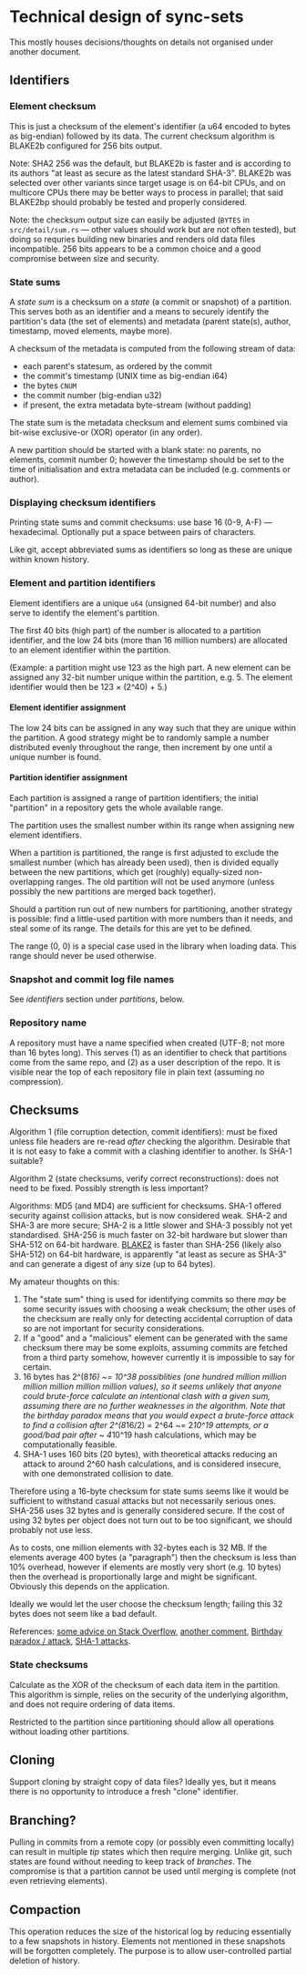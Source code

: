 <!-- This Source Code Form is subject to the terms of the Mozilla Public
   - License, v. 2.0. If a copy of the MPL was not distributed with this
   - file, You can obtain one at http://mozilla.org/MPL/2.0/. -->

Technical design of sync-sets
====================

This mostly houses decisions/thoughts on details not organised under another
document.

Identifiers
------------------

### Element checksum

This is just a checksum of the element's identifier (a u64 encoded to bytes as
big-endian) followed by its data.
The current checksum algorithm is BLAKE2b configured for 256 bits output.

Note: SHA2 256 was the default, but BLAKE2b is faster and is according to its
authors "at least as secure as the latest standard SHA-3". BLAKE2b was selected
over other variants since target usage is on 64-bit CPUs, and on multicore CPUs
there may be better ways to process in parallel; that said BLAKE2bp should
probably be tested and properly considered.

Note: the checksum output size can easily be adjusted (`BYTES` in
`src/detail/sum.rs` — other values should work but are not often tested),
but doing so requries building new binaries and renders old data files
incompatible. 256 bits appears to be a common choice and a good compromise
between size and security.


### State sums

A *state sum* is a checksum on a *state* (a commit or snapshot) of a partition.
This serves both as an identifier and a means to securely identify the
partition's data (the set of elements) and metadata (parent state(s), author,
timestamp, moved elements, maybe more).

A checksum of the metadata is computed from the following stream of data:

*   each parent's statesum, as ordered by the commit
*   the commit's timestamp (UNIX time as big-endian i64)
*   the bytes `CNUM`
*   the commit number (big-endian u32)
*   if present, the extra metadata byte-stream (without padding)

The state sum is the metadata checksum and element sums combined via bit-wise
exclusive-or (XOR) operator (in any order).

A new partition should be started with a blank state: no parents, no elements,
commit number 0; however the timestamp should be set to the time of
initialisation and extra metadata can be included (e.g. comments or author).

### Displaying checksum identifiers

Printing state sums and commit checksums: use base 16 (0-9, A-F) — hexadecimal.
Optionally put a space between pairs of characters.

Like git, accept abbreviated sums as identifiers so long as these are unique
within known history.

### Element and partition identifiers

Element identifiers are a unique `u64` (unsigned 64-bit number) and also serve
to identify the element's partition.

The first 40 bits (high part) of the number is allocated to a partition
identifier, and the low 24 bits (more than 16 million numbers) are allocated
to an element identifier within the partition.

(Example: a partition might use 123 as the high part. A new element can be
assigned any 32-bit number unique within the partition, e.g. 5. The element
identifier would then be 123 × (2^40) + 5.)

#### Element identifier assignment

The low 24 bits can be assigned in any way such that they are unique within the
partition. A good strategy might be to randomly sample a number distributed
evenly throughout the range, then increment by one until a unique number is
found.

#### Partition identifier assignment

Each partition is assigned a range of partition identifiers; the initial
"partition" in a repository gets the whole available range.

The partition uses the smallest number within its range when assigning new
element identifiers.

When a partition is partitioned, the range is first adjusted to exclude the
smallest number (which has already been used), then is divided equally between
the new partitions, which get (roughly) equally-sized non-overlapping ranges.
The old partition will not be used anymore (unless possibly the new partitions
are merged back together).

Should a partition run out of new numbers for partitioning, another strategy is
possible: find a little-used partition with more numbers than it needs, and
steal some of its range. The details for this are yet to be defined.

The range (0, 0) is a special case used in the library when loading data. This
range should never be used otherwise.


### Snapshot and commit log file names

See *identifiers* section under *partitions*, below.

### Repository name

A repository must have a name specified when created (UTF-8; not more than 16
bytes long). This serves (1) as an identifier to check that partitions come
from the same repo, and (2) as a user description of the repo. It is visible
near the top of each repository file in plain text (assuming no compression).


Checksums
----------------------

Algorithm 1 (file corruption detection, commit identifiers): must be fixed
unless file headers are re-read *after* checking the algorithm. Desirable that
it is not easy to fake a commit with a clashing identifier to another. Is SHA-1
suitable?

Algorithm 2 (state checksums, verify correct reconstructions): does not need
to be fixed. Possibly strength is less important?

Algorithms: MD5 (and MD4) are sufficient for checksums. SHA-1 offered
security against collision attacks, but is now considered weak. SHA-2 and SHA-3
are more secure; SHA-2 is a little slower and SHA-3 possibly not yet
standardised. SHA-256 is much faster on 32-bit hardware but slower than SHA-512
on 64-bit hardware. [BLAKE2](https://blake2.net/) is faster than SHA-256
(likely also SHA-512) on 64-bit hardware, is apparently "at least as secure as
SHA-3" and can generate a digest of any size (up to 64 bytes).

My amateur thoughts on this:

1.  The "state sum" thing is used for identifying commits so there *may* be
    some security issues with choosing a weak checksum; the other uses of the
    checksum are really only for detecting accidental corruption of data so are
    not important for security considerations.
2.  If a "good" and a "malicious" element can be generated with the same
    checksum there may be some exploits, assuming commits are fetched from a
    third party somehow, however currently it is impossible to say for certain.
3.  16 bytes has 2^(8*16) ~= 10^38 possiblities (one hundred million million
    million million million million values), so it seems unlikely that anyone
    could brute-force calculate an intentional clash with a given sum,
    *assuming there are no further weaknesses in the algorithm*. Note that the
    birthday paradox means that you would expect a brute-force attack to find a
    collision after 2^(8*16/2) = 2^64 ~= 2*10^19 attempts, or a good/bad pair
    after ~ 4*10^19 hash calculations, which may be computationally feasible.
3.  SHA-1 uses 160 bits (20 bytes), with theoretical attacks reducing an attack
    to around 2^60 hash calculations, and is considered insecure, with one
    demonstrated collision to date.

Therefore using a 16-byte checksum for state sums seems like it would be
sufficient to withstand casual attacks but not necessarily serious ones.
SHA-256 uses 32 bytes and is generally considered secure. If the cost of using
32 bytes per object does not turn out to be too significant, we should probably
not use less.

As to costs, one million elements with 32-bytes each is 32 MB. If the elements
average 400 bytes (a "paragraph") then the checksum is less than 10% overhead,
however if elements are mostly very short (e.g. 10 bytes) then the overhead is
proportionally large and might be significant. Obviously this depends on the
application.

Ideally we would let the user choose the checksum length; failing
this 32 bytes does not seem like a bad default.

References:
[some advice on Stack Overflow](http://stackoverflow.com/a/5003438/314345),
[another comment](http://stackoverflow.com/a/23444843/314345),
[Birthday paradox / attack](https://en.wikipedia.org/wiki/Birthday_attack),
[SHA-1 attacks](https://en.wikipedia.org/wiki/SHA-1#Attacks).

### State checksums

Calculate as the XOR of the checksum of each data item in the partition. This
algorithm is simple, relies on the security of the underlying algorithm, and
does not require ordering of data items.

Restricted to the partition since partitioning should allow all operations
without loading other partitions.


Cloning
----------

Support cloning by straight copy of data files? Ideally yes, but it means there
is no opportunity to introduce a fresh "clone" identifier.


Branching?
--------------

Pulling in commits from a remote copy (or possibly even committing locally) can
result in multiple *tip* states which then require merging. Unlike git, such
states are found without needing to keep track of *branches*. The compromise is
that a partition cannot be used until merging is complete (not even retrieving
elements).


Compaction
---------------

This operation reduces the size of the historical log by reducing essentially
to a few snapshots in history. Elements not mentioned in these snapshots will
be forgotten completely. The purpose is to allow user-controlled partial
deletion of history.
